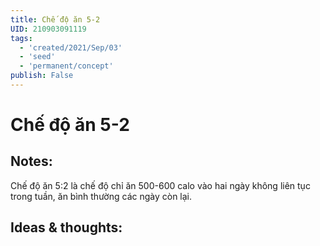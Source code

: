 ```yaml
---
title: Chế độ ăn 5-2
UID: 210903091119
tags:
  - 'created/2021/Sep/03'
  - 'seed'
  - 'permanent/concept'
publish: False
---
```

# Chế độ ăn 5-2

## Notes:
Chế độ ăn 5:2 là chế độ chỉ ăn 500-600 calo vào hai ngày không liên tục trong tuần, ăn bình thường các ngày còn lại.

## Ideas & thoughts:
